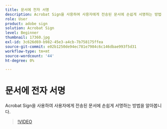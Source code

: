 ```yaml
---
title: 문서에 전자 서명
description: Acrobat Sign을 사용하여 사용자에게 전송된 문서에 손쉽게 서명하는 방법을 알아봅니다.
role: User
product: adobe sign
solution: Acrobat Sign
level: Beginner
thumbnail: 17360.jpg
exl-id: 3c626d69-b982-45e3-a4cb-7b758175ffea
source-git-commit: e02b1250de94ec781e7984c6c146dbae993f5d31
workflow-type: tm+mt
source-wordcount: '44'
ht-degree: 0%

---
```


# 문서에 전자 서명

Acrobat Sign을 사용하여 사용자에게 전송된 문서에 손쉽게 서명하는 방법을 알아봅니다.

>[!VIDEO](https://video.tv.adobe.com/v/17360?hidetitle=true)
